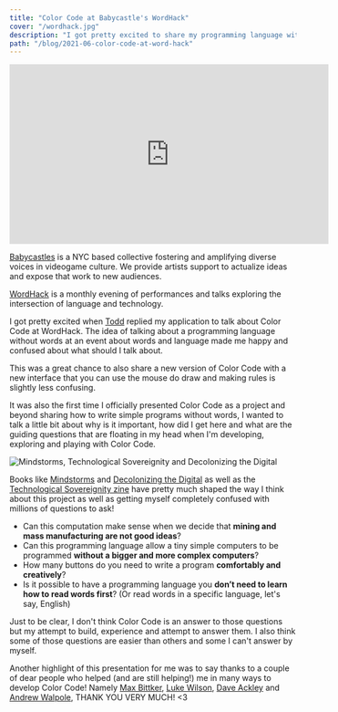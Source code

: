 ```yaml
---
title: "Color Code at Babycastle's WordHack"
cover: "/wordhack.jpg"
description: "I got pretty excited to share my programming language without words at an event about words and language!"
path: "/blog/2021-06-color-code-at-word-hack"
---
```


<iframe width="560" height="315" src="https://www.youtube.com/watch?v=2fgbmhTnHQo" title="YouTube video player" frameborder="0" allow="accelerometer; autoplay; clipboard-write; encrypted-media; gyroscope; picture-in-picture" allowfullscreen></iframe>

[Babycastles](https://www.babycastles.com/) is a NYC based collective fostering and amplifying diverse voices in videogame culture. We provide artists support to actualize ideas and expose that work to new audiences.

[WordHack](https://toddwords.com/wordhack/) is a monthly evening of performances and talks exploring the intersection of language and technology.

I got pretty excited when [Todd](https://toddwords.com/) replied my application to talk about Color Code at WordHack. The idea of talking about a programming language without words at an event about words and language made me happy and confused about what should I talk about.

This was a great chance to also share a new version of Color Code with a new interface that you can use the mouse do draw and making rules is slightly less confusing.

It was also the first time I officially presented Color Code as a project and beyond sharing how to write simple programs without words, I wanted to talk a little bit about why is it important, how did I get here and what are the guiding questions that are floating in my head when I'm developing, exploring and playing with Color Code.

![Mindstorms, Technological Sovereignity and Decolonizing the Digital](wordhack_bookcovers.png)

Books like [Mindstorms](https://en.wikipedia.org/wiki/Mindstorms_(book)) and [Decolonizing the Digital](http://ojs.decolonising.digital/index.php/decolonising_digital/issue/view/DecolonisingTheDigital) as well as the [Technological Sovereignity zine](https://sobtec.gitbooks.io/sobtec2/content/en/) have pretty much shaped the way I think about this project as well as getting myself completely confused with millions of questions to ask!

- Can this computation make sense when we decide that **mining and mass manufacturing are not good ideas**?
- Can this programming language allow a tiny simple computers to be programmed **without a bigger and more complex computers**?
- How many buttons do you need to write a program **comfortably and creatively**?
- Is it possible to have a programming language you **don’t need to learn how to read words first**? (Or read words in a specific language, let's say, English)

Just to be clear, I don't think Color Code is an answer to those questions but my attempt to build, experience and attempt to answer them. I also think some of those questions are easier than others and some I can't answer by myself.

Another highlight of this presentation for me was to say thanks to a couple of dear people who helped (and are still helping!) me in many ways to develop Color Code! Namely [Max Bittker](http://maxbittker.com), [Luke Wilson](http://patreon.com/todepond), [Dave Ackley](www.livingcomputation.org) and [Andrew Walpole](https://andrewwalpole.com/), THANK YOU VERY MUCH! <3
